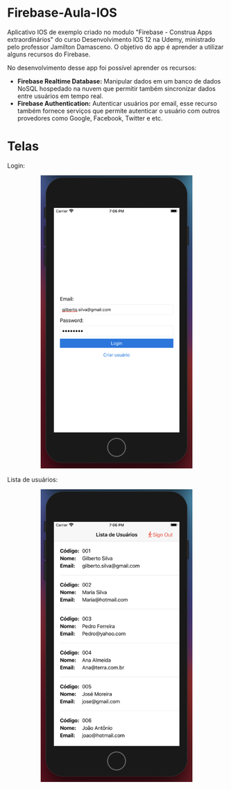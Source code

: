 # Firebase-Aula-IOS
Aplicativo IOS de exemplo criado no modulo "Firebase - Construa Apps extraordinários" do curso Desenvolvimento IOS 12 na Udemy, ministrado pelo professor Jamilton Damasceno. O objetivo do app é aprender a utilizar alguns recursos do Firebase.

No desenvolvimento desse app foi possível aprender os recursos:
- <strong>Firebase Realtime Database:</strong> Manipular dados em um banco de dados NoSQL hospedado na nuvem que permitir também sincronizar dados entre usuários em tempo real.
-  <strong>Firebase Authentication:</strong> Autenticar usuários por email, esse recurso também fornece serviços que permite autenticar o usuário com outros provedores como Google, Facebook, Twitter e etc.

<h1>Telas</h1>

Login:
<p align="center">
  <img src="https://github.com/Gilbert097/Firebase-Aula-IOS/blob/master/firebase-aula-login.png?raw=true" width="350">
</p>

Lista de usuários:
<p align="center">
  <img src="https://github.com/Gilbert097/Firebase-Aula-IOS/blob/master/firebase-aula-lista.png?raw=true" width="350">
</p>
